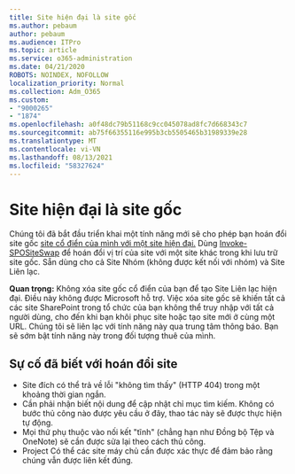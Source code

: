 ```yaml
---
title: Site hiện đại là site gốc
ms.author: pebaum
author: pebaum
ms.audience: ITPro
ms.topic: article
ms.service: o365-administration
ms.date: 04/21/2020
ROBOTS: NOINDEX, NOFOLLOW
localization_priority: Normal
ms.collection: Adm_O365
ms.custom:
- "9000265"
- "1874"
ms.openlocfilehash: a0f48dc79b51168c9cc045078ad8fc7d668343c7
ms.sourcegitcommit: ab75f66355116e995b3cb5505465b31989339e28
ms.translationtype: MT
ms.contentlocale: vi-VN
ms.lasthandoff: 08/13/2021
ms.locfileid: "58327624"
---
```

# <a name="modern-site-as-root-site"></a>Site hiện đại là site gốc

Chúng tôi đã bắt đầu triển khai một tính năng mới sẽ cho phép bạn hoán đổi site gốc [site cổ điển của mình với một site hiện đại.](https://docs.microsoft.com/sharepoint/modern-root-site) Dùng [Invoke-SPOSiteSwap](https://docs.microsoft.com/powershell/module/sharepoint-online/invoke-spositeswap?view=sharepoint-ps) để hoán đổi vị trí của site với một site khác trong khi lưu trữ site gốc. Sẵn dùng cho cả Site Nhóm (không được kết nối với nhóm) và Site Liên lạc.

**Quan trọng:** Không xóa site gốc cổ điển của bạn để tạo Site Liên lạc hiện đại. Điều này không được Microsoft hỗ trợ. Việc xóa site gốc sẽ khiến tất cả các site SharePoint trong tổ chức của bạn không thể truy nhập với tất cả người dùng, cho đến khi bạn khôi phục site hoặc tạo site mới ở cùng một URL. Chúng tôi sẽ liên lạc với tính năng này qua trung tâm thông báo. Bạn sẽ sớm bật tính năng này trong đối tượng thuê của mình.

## <a name="known-issues-with-swapping-sites"></a>Sự cố đã biết với hoán đổi site
- Site đích có thể trả về lỗi "không tìm thấy" (HTTP 404) trong một khoảng thời gian ngắn.
- Cần phải nhận biết nội dung để cập nhật chỉ mục tìm kiếm. Không có bước thủ công nào được yêu cầu ở đây, thao tác này sẽ được thực hiện tự động.
- Mọi thứ phụ thuộc vào nối kết "tĩnh" (chẳng hạn như Đồng bộ Tệp và OneNote) sẽ cần được sửa lại theo cách thủ công.
- Project Có thể các site máy chủ cần được xác thực để đảm bảo rằng chúng vẫn được liên kết đúng. 
